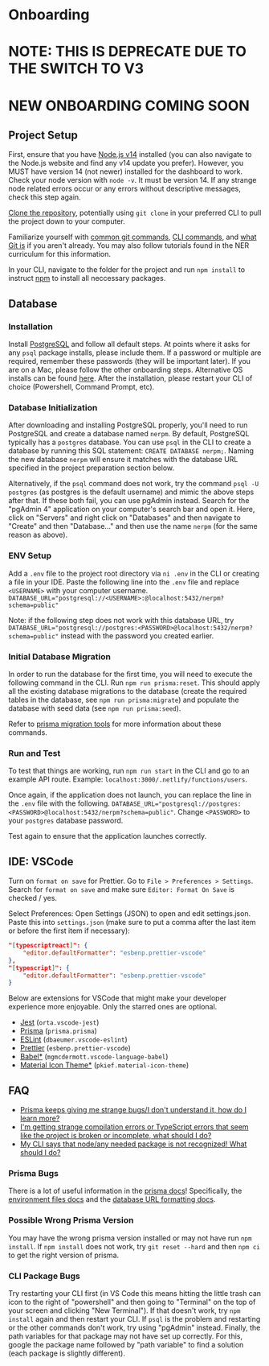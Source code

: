 # Onboarding

# NOTE: THIS IS DEPRECATE DUE TO THE SWITCH TO V3

# NEW ONBOARDING COMING SOON

## Project Setup

First, ensure that you have [Node.js v14](https://nodejs.org/download/release/v14.18.3/) installed (you can also navigate to the Node.js website and find any v14 update you prefer).
However, you MUST have version 14 (not newer) installed for the dashboard to work.
Check your node version with `node -v`.
It must be version 14.
If any strange node related errors occur or any errors without descriptive messages, check this step again.

[Clone the repository](https://docs.github.com/en/github/creating-cloning-and-archiving-repositories/cloning-a-repository), potentially using `git clone` in your preferred CLI to pull the project down to your computer.

Familiarize yourself with [common git commands](https://education.github.com/git-cheat-sheet-education.pdf), [CLI commands](https://www.w3schools.com/whatis/whatis_cli.asp), and [what Git is](https://www.atlassian.com/git/tutorials/what-is-git) if you aren't already. You may also follow tutorials found in the NER curriculum for this information.

In your CLI, navigate to the folder for the project and run `npm install` to instruct [npm](https://www.npmjs.com/about) to install all neccessary packages.

## Database

### Installation

Install [PostgreSQL](https://www.postgresql.org) and follow all default steps.
At points where it asks for any `psql` package installs, please include them.
If a password or multiple are required, remember these passwords (they will be important later).
If you are on a Mac, please follow the other onboarding steps. Alternative OS installs can be found [here](https://www.postgresql.org/download/).
After the installation, please restart your CLI of choice (Powershell, Command Prompt, etc).

### Database Initialization

After downloading and installing PostgreSQL properly, you'll need to run PostgreSQL and create a database named `nerpm`.
By default, PostgreSQL typically has a `postgres` database.
You can use `psql` in the CLI to create a database by running this SQL statement: `CREATE DATABASE nerpm;`.
Naming the new database `nerpm` will ensure it matches with the database URL specified in the project preparation section below.

Alternatively, if the `psql` command does not work, try the command `psql -U postgres` (as postgres is the default username) and mimic the above steps after that.
If these both fail, you can use pgAdmin instead.
Search for the "pgAdmin 4" application on your computer's search bar and open it.
Here, click on "Servers" and right click on "Databases" and then navigate to "Create" and then "Database..." and then use the name `nerpm` (for the same reason as above).

### ENV Setup

Add a `.env` file to the project root directory via `ni .env` in the CLI or creating a file in your IDE.
Paste the following line into the `.env` file and replace `<USERNAME>` with your computer username.
`DATABASE_URL="postgresql://<USERNAME>:@localhost:5432/nerpm?schema=public"`

Note: if the following step does not work with this database URL, try `DATABASE_URL="postgresql://postgres:<PASSWORD>@localhost:5432/nerpm?schema=public"` instead with the password you created earlier.

### Initial Database Migration

In order to run the database for the first time, you will need to execute the following command in the CLI.
Run `npm run prisma:reset`.
This should apply all the existing database migrations to the database (create the required tables in the database, see `npm run prisma:migrate`) and populate the database with seed data (see `npm run prisma:seed`).

Refer to [prisma migration tools](https://github.com/Northeastern-Electric-Racing/FinishLine/blob/develop/docs/PrismaMigrationTools.md) for more information about these commands.

### Run and Test

To test that things are working, run `npm run start` in the CLI and go to an example API route.
Example: `localhost:3000/.netlify/functions/users`.

Once again, if the application does not launch, you can replace the line in the `.env` file with the following.
`DATABASE_URL="postgresql://postgres:<PASSWORD>@localhost:5432/nerpm?schema=public"`.
Change `<PASSWORD>` to your `postgres` database password.

Test again to ensure that the application launches correctly.

## IDE: VSCode

Turn on `format on save` for Prettier.
Go to `File > Preferences > Settings`.
Search for `format on save` and make sure `Editor: Format On Save` is checked / yes.

Select Preferences: Open Settings (JSON) to open and edit settings.json.
Paste this into `settings.json` (make sure to put a comma after the last item or before the first item if necessary):

```json
"[typescriptreact]": {
    "editor.defaultFormatter": "esbenp.prettier-vscode"
},
"[typescript]": {
    "editor.defaultFormatter": "esbenp.prettier-vscode"
}
```

Below are extensions for VSCode that might make your developer experience more enjoyable.
Only the starred ones are optional.

- [Jest](https://marketplace.visualstudio.com/items?itemName=Orta.vscode-jest) (`orta.vscode-jest`)
- [Prisma](https://marketplace.visualstudio.com/items?itemName=Prisma.prisma) (`prisma.prisma`)
- [ESLint](https://marketplace.visualstudio.com/items?itemName=dbaeumer.vscode-eslint) (`dbaeumer.vscode-eslint`)
- [Prettier](https://marketplace.visualstudio.com/items?itemName=esbenp.prettier-vscode) (`esbenp.prettier-vscode`)
- [Babel\*](https://marketplace.visualstudio.com/items?itemName=mgmcdermott.vscode-language-babel) (`mgmcdermott.vscode-language-babel`)
- [Material Icon Theme\*](https://marketplace.visualstudio.com/items?itemName=PKief.material-icon-theme) (`pkief.material-icon-theme`)

## FAQ

- [Prisma keeps giving me strange bugs/I don't understand it, how do I learn more?](#prisma-bugs)
- [I'm getting strange compilation errors or TypeScript errors that seem like the project is broken or incomplete, what should I do?](#possible-wrong-prisma-version)
- [My CLI says that node/any needed package is not recognized! What should I do?](#cli-package-bugs)

### Prisma Bugs

There is a lot of useful information in the [prisma docs](https://www.prisma.io/docs/)!
Specifically, the [environment files docs](https://www.prisma.io/docs/guides/development-environment/environment-variables/managing-env-files-and-setting-variables#manage-env-files-manually) and the [database URL formatting docs](https://www.prisma.io/docs/concepts/database-connectors/postgresql#connection-url).

### Possible Wrong Prisma Version

You may have the wrong prisma version installed or may not have run `npm install`.
If `npm install` does not work, try `git reset --hard` and then `npm ci` to get the right version of prisma.

### CLI Package Bugs

Try restarting your CLI first (in VS Code this means hitting the little trash can icon to the right of "powershell" and then going to "Terminal" on the top of your screen and clicking "New Terminal").
If that doesn't work, try `npm install` again and then restart your CLI. If `psql` is the problem and restarting or the other commands don't work, try using "pgAdmin" instead.
Finally, the path variables for that package may not have set up correctly. For this, google the package name followed by "path variable" to find a solution (each package is slightly different).
